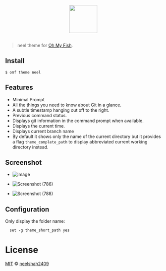 <div align="center">
  <a href="http://github.com/fish-shell/omf">
  <img width=90px  src="https://cloud.githubusercontent.com/assets/8317250/8510172/f006f0a4-230f-11e5-98b6-5c2e3c87088f.png">
  </a>
</div>
<br>

> neel theme for [Oh My Fish][omf-link].

## Install

```fish
$ omf theme neel
```

## Features
* Minimal Prompt
* All the things you need to know about Git in a glance.
* A subtle timestamp hanging out off to the right.
* Previous command status.
* Displays git information in the command prompt when available.
* Displays the current time.
* Displays current branch name
* By default it shows only the name of the current directory but it provides a flag `theme_complete_path` to display abbreviated current working directory instead.

## Screenshot


- ![image](https://user-images.githubusercontent.com/71593494/138031763-facac119-ad6f-427f-a6d2-f0628828feab.png)
  
- ![Screenshot (786)](https://user-images.githubusercontent.com/71593494/138031907-a55cfa52-5db5-4793-9508-38ecfd3dd81f.png)
  
- ![Screenshot (788)](https://user-images.githubusercontent.com/71593494/138031938-b80a153f-ed8e-411f-860a-9f86073617d4.png)
  


## Configuration

Only display the folder name:
```
  set -g theme_short_path yes
```

# License

[MIT][mit] © [neelshah2409][author] 


[mit]:            http://opensource.org/licenses/MIT
[author]:         http://github.com/neelshah2409
[contributors]:   https://github.com/oh-my-fish/theme-default/graphs/contributors
[omf-link]:       https://www.github.com/oh-my-fish/oh-my-fish

[license-badge]:  https://img.shields.io/badge/license-MIT-007EC7.svg?style=flat-square
[travis-badge]:   http://img.shields.io/travis/oh-my-fish/theme-default.svg?style=flat-square
[travis-link]:    https://travis-ci.org/oh-my-fish/theme-default
